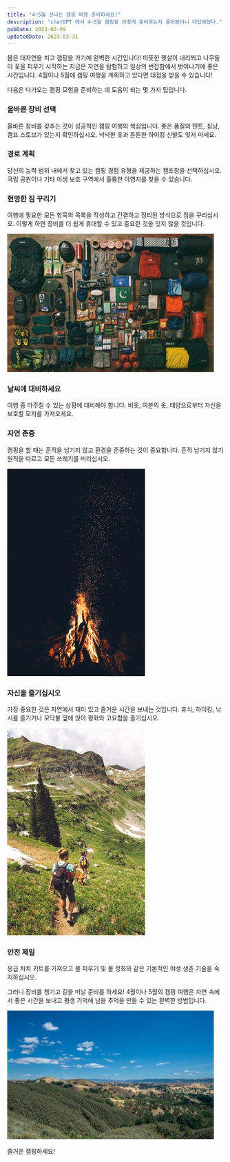 ```yaml
---
title: "4~5월 신나는 캠핑 여행 준비하세요!"
description: "chatGPT 에서 4~5월 캠핑을 어떻게 준비하는지 물어봤더니 대답해줬다."
pubDate: 2023-02-09
updatedDate: 2023-03-31
---
```


봄은 대자연을 치고 캠핑을 가기에 완벽한 시간입니다! 따뜻한 햇살이 내리쬐고 나무들이 꽃을 피우기 시작하는 지금은 자연을 탐험하고 일상의 번잡함에서 벗어나기에 좋은 시간입니다. 4월이나 5월에 캠핑 여행을 계획하고 있다면 대접을 받을 수 있습니다!

다음은 다가오는 캠핑 모험을 준비하는 데 도움이 되는 몇 가지 팁입니다.

### 올바른 장비 선택

올바른 장비를 갖추는 것이 성공적인 캠핑 여행의 핵심입니다. 좋은 품질의 텐트, 침낭, 캠프 스토브가 있는지 확인하십시오. 넉넉한 옷과 튼튼한 하이킹 신발도 잊지 마세요.

### 경로 계획

당신의 능력 범위 내에서 찾고 있는 캠핑 경험 유형을 제공하는 캠프장을 선택하십시오. 국립 공원이나 기타 야생 보호 구역에서 훌륭한 야영지를 찾을 수 있습니다.

### 현명한 짐 꾸리기

여행에 필요한 모든 항목의 목록을 작성하고 간결하고 정리된 방식으로 짐을 꾸리십시오. 이렇게 하면 장비를 더 쉽게 휴대할 수 있고 중요한 것을 잊지 않을 것입니다.

![](/content/images/2023/02/-----------2023-02-09------1.13.38---------.jpg)

### 날씨에 대비하세요

여행 중 마주칠 수 있는 상황에 대비해야 합니다. 비옷, 여분의 옷, 태양으로부터 자신을 보호할 모자를 가져오세요.

### 자연 존중

캠핑을 할 때는 흔적을 남기지 않고 환경을 존중하는 것이 중요합니다. 흔적 남기지 않기 원칙을 따르고 모든 쓰레기를 버리십시오.

![](/content/images/2023/02/toa-heftiba-DUXACn8tgp4-unsplash.jpg)

### 자신을 즐기십시오

가장 중요한 것은 자연에서 재미 있고 즐거운 시간을 보내는 것입니다. 휴식, 하이킹, 낚시를 즐기거나 모닥불 옆에 앉아 평화와 고요함을 즐기십시오.

![](/content/images/2023/02/holly-mandarich-7MrXw_o7Eo4-unsplash.jpg)

### 안전 제일

응급 처치 키트를 가져오고 불 피우기 및 물 정화와 같은 기본적인 야생 생존 기술을 숙지하십시오.

그러니 장비를 챙기고 길을 떠날 준비를 하세요! 4월이나 5월의 캠핑 여행은 자연 속에서 좋은 시간을 보내고 평생 기억에 남을 추억을 만들 수 있는 완벽한 방법입니다.

![](/content/images/2023/02/cristina-anne-costello-70ngqW6E0oY-unsplash.jpg)

즐거운 캠핑하세요!
